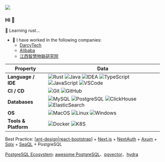 ![](https://komarev.com/ghpvc/?username=holmofy)

### Hi 👋

<!--
**holmofy/holmofy** is a ✨ _special_ ✨ repository because its `README.md` (this file) appears on your GitHub profile.
-->

🦀️ Learning rust...
<!--  * [BankSteel](https://www.banksteel.com/about/)-->

- 🙌 I have worked in the following companies:
  * [DarcyTech](https://www.darcytech.com/)
  * [Alibaba](https://www.alibabagroup.com/)
  * [江西智慧物联研究院](https://www.isiiot.com/)

| Property                                        | Data                                            |
|-------------------------------------------------|---------------------------------------------------------------------------------------------------------------------------------------------------------------------------------------------------------------------------------------------------|
| **Language / IDE**                              | ![Rust](https://shields.io/badge/-Rust-important) ![Java](https://shields.io/badge/-Java-important) ![IDEA](https://shields.io/badge/-IDEA-brightgreen) ![TypeScript](https://shields.io/badge/-TypeScript-brightgreen) ![JavaScript](https://shields.io/badge/-JavaScript-blue) ![VSCode](https://shields.io/badge/-VSCode-blue)|
| **CI / CD**                                     | ![Git](https://shields.io/badge/-Git-brightgreen) ![GitHub](https://shields.io/badge/-GitHub-important) |
| **Databases**                                   | ![MySQL](https://shields.io/badge/-MySQL-important) ![PostgreSQL](https://shields.io/badge/-PostgreSQL-brightgreen) ![ClickHouse](https://shields.io/badge/-ClickHouse-blue) ![ElasticSearch](https://shields.io/badge/-ElasticSearch-important)|
| **OS**                                          | ![MacOS](https://shields.io/badge/-MacOS-blue) ![Linux](https://shields.io/badge/-Linux-important) ![Windows](https://shields.io/badge/-Windows-blue) |
| **Tools & Platform**                            | ![Docker](https://shields.io/badge/-Docker-brightgreen) ![K8S](https://shields.io/badge/-K8S-important) |

Best Practice: [[ant-design](https://github.com/ant-design/ant-design)|[react-bootstrap](https://github.com/react-bootstrap/react-bootstrap)] + [Next.js](https://github.com/vercel/next.js) + [NextAuth](https://github.com/nextauthjs/next-auth) + [Axum](https://github.com/tokio-rs/axum) + [Sqlx](https://github.com/launchbadge/sqlx) + [SeaQL](https://github.com/SeaQL) + PostgreSQL

[PostgreSQL Ecosystem](https://www.hufeifei.cn/pg-ecosystem.html): [awesome PostgreSQL](https://github.com/dhamaniasad/awesome-postgres)、[pgvector](https://github.com/pgvector/pgvector)、[hydra](https://github.com/hydradatabase/hydra)
